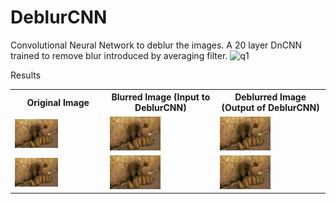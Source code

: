 # DeblurCNN
Convolutional Neural Network to deblur the images. A 20 layer DnCNN trained to remove blur introduced by averaging filter.
![q1](https://user-images.githubusercontent.com/31041518/46580766-06c81780-ca49-11e8-856f-3f202dc7912a.jpg)

Results

<table>
 <tr>
  <th>Original Image</th>
  <th>Blurred Image (Input to DeblurCNN)</th>
  <th>Deblurred Image (Output of DeblurCNN)</th>
 </tr>
 <tr>
  <td><img src="https://github.com/rohit-pardasani/DeblurCNN/blob/master/MyDatasetTest/Q1.jpg" width="50%" height="50%"></td>
  <td><img src="https://github.com/rohit-pardasani/DeblurCNN/blob/master/MyDatasetTest/Qb1.jpg" width="50%" height="50%"></td>
  <td><img src="https://github.com/rohit-pardasani/DeblurCNN/blob/master/MyDatasetTest/Y1.jpg" width="50%" height="50%"></td>
 </tr>
 <tr>
  <td><img src="https://github.com/rohit-pardasani/DeblurCNN/blob/master/MyDatasetTest/Q1.jpg" width="50%" height="50%"></td>
  <td><img src="https://github.com/rohit-pardasani/DeblurCNN/blob/master/MyDatasetTest/Qb1.jpg" width="50%" height="50%"></td>
  <td><img src="https://github.com/rohit-pardasani/DeblurCNN/blob/master/MyDatasetTest/Y1.jpg" width="50%" height="50%"></td>
 </tr>
</table>



